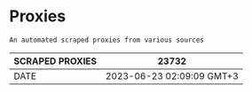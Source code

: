 # Proxies
    An automated scraped proxies from various sources

| SCRAPED PROXIES | 23732            |
|-----------------|---------------------------|
| DATE            | 2023-06-23 02:09:09 GMT+3          |